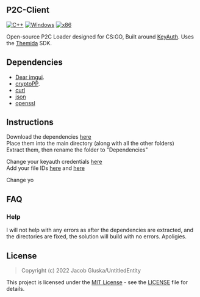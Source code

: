 ## P2C-Client

[![C++](https://img.shields.io/badge/language-C%2B%2B-%23f34b7d.svg?style=plastic)](https://en.wikipedia.org/wiki/C%2B%2B) 
[![Windows](https://img.shields.io/badge/platform-Windows-0078d7.svg?style=plastic)](https://en.wikipedia.org/wiki/Microsoft_Windows) 
[![x86](https://img.shields.io/badge/arch-x86-red.svg?style=plastic)](https://en.wikipedia.org/wiki/X86) 

Open-source P2C Loader designed for CS:GO, Built around [KeyAuth](https://keyauth.win/). Uses the [Themida](https://www.oreans.com/Themida.php) SDK.

## Dependencies

- [Dear imgui](https://github.com/ocornut/imgui).
- [cryptoPP](https://github.com/weidai11/cryptopp).
- [curl](https://github.com/curl/curl)
- [json](https://github.com/nlohmann/json)
- [openssl](https://github.com/openssl/openssl)

## Instructions

Download the dependencies [here](https://files.catbox.moe/qtx3kt.zip) <br>
Place them into the main directory (along with all the other folders) <br>
Extract them, then rename the folder to "Dependencies" <br>

Change your keyauth credentials [here](https://github.com/UntitledEntity/P2C-Client/blob/main/UserInterface/UserInterface.cpp#L5) <br>
Add your file IDs [here](https://github.com/UntitledEntity/P2C-Client/blob/main/auth/Auth.hpp#L457) and [here](https://github.com/UntitledEntity/P2C-Client/blob/main/auth/Auth.hpp#L486)

Change yo
## FAQ

### Help
I will not help with any errors as after the dependencies are extracted, and the directories are fixed, the solution will build with no errors. Apoligies.

## License

> Copyright (c) 2022 Jacob Gluska/UntitledEntity

This project is licensed under the [MIT License](https://opensource.org/licenses/mit-license.php) - see the [LICENSE](https://github.com/UntitledEntity/P2C-Client/blob/main/LICENSE) file for details.
